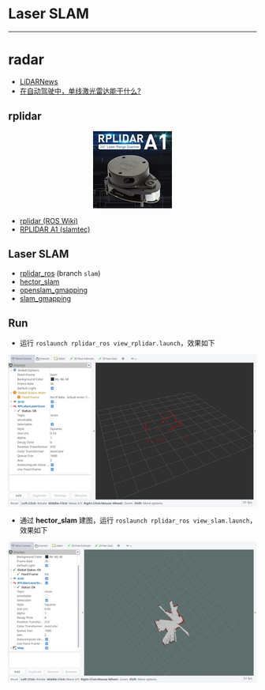# Laser SLAM

-----

# radar

* [LiDARNews](https://lidarnews.com/)
* [在自动驾驶中，单线激光雷达能干什么?](https://www.leiphone.com/news/201612/kEUZbebrEA2WJRVE.html)

## rplidar

<div align=center>
  <img src="./images/rplidar.jpg">
</div>

* [rplidar (ROS Wiki)](http://wiki.ros.org/rplidar)
* [RPLIDAR A1 (slamtec)](http://www.slamtec.com/en/lidar/a1)


## Laser SLAM

* [rplidar_ros](https://github.com/robopeak/rplidar_ros.git) (branch `slam`)
* [hector_slam](https://github.com/tu-darmstadt-ros-pkg/hector_slam.git)
* [openslam_gmapping](https://github.com/OpenSLAM-org/openslam_gmapping.git)
* [slam_gmapping](https://github.com/ros-perception/slam_gmapping.git)

## Run

* 运行 `roslaunch rplidar_ros view_rplidar.launch`，效果如下

<div align=center>
  <img src="./images/view_rplidar.jpg">
</div>

* 通过 **hector_slam** 建图，运行 `roslaunch rplidar_ros view_slam.launch`，效果如下

<div align=center>
  <img src="./images/view_slam.jpg">
</div>
